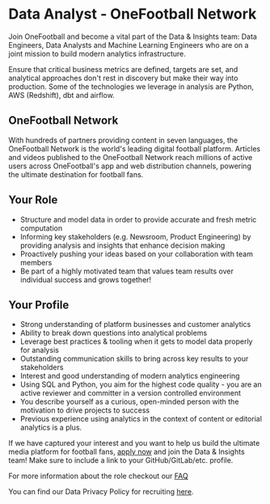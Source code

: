 # Data Analyst - OneFootball Network

Join OneFootball and become a vital part of the Data & Insights team: Data Engineers, Data Analysts and Machine Learning Engineers who are on a joint mission to build modern analytics infrastructure.

Ensure that critical business metrics are defined, targets are set, and analytical approaches don't rest in discovery but make their way into production.
Some of the technologies we leverage in analysis are Python, AWS (Redshift), dbt and airflow.

## OneFootball Network

With hundreds of partners providing content in seven languages, the OneFootball Network is the world's leading digital football platform. Articles and videos published to the OneFootball Network reach millions of active users across OneFootball's app and web distribution channels, powering the ultimate destination for football fans.

## Your Role

* Structure and model data in order to provide accurate and fresh metric computation
* Informing key stakeholders (e.g. Newsroom, Product Engineering) by providing analysis and insights that enhance decision making
* Proactively pushing your ideas based on your collaboration with team members
* Be part of a highly motivated team that values team results over individual success and grows together!

## Your Profile

* Strong understanding of platform businesses and customer analytics
* Ability to break down questions into analytical problems
* Leverage best practices & tooling when it gets to model data properly for analysis
* Outstanding communication skills to bring across key results to your stakeholders
* Interest and good understanding of modern analytics engineering
* Using SQL and Python, you aim for the highest code quality - you are an active reviewer and committer in a version controlled environment
* You describe yourself as a curious, open-minded person with the motivation to drive projects to success
* Previous experience using analytics in the context of content or editorial analytics is a plus.

If we have captured your interest and you want to help us build the ultimate media platform for football fans, [apply now](https://jobs.lever.co/onefootball/02af7154-516b-4891-b62e-134970d9f9d5) and join the Data & Insights team! Make sure to include a link to your GitHub/GitLab/etc. profile.

For more information about the role checkout our [FAQ](faq-data-analyst.md)

You can find our Data Privacy Policy for recruiting [here](https://static.onefootball.com/legal/recruiting-privacy-policy/en).
